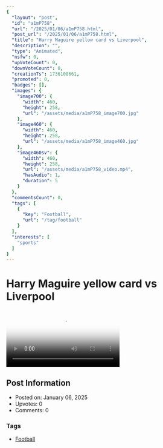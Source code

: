 ```yaml
---
{
  "layout": "post",
  "id": "a1mP758",
  "url": "/2025/01/06/a1mP758.html",
  "post_url": "/2025/01/06/a1mP758.html",
  "title": "Harry Maguire yellow card vs Liverpool",
  "description": "",
  "type": "Animated",
  "nsfw": 0,
  "upVoteCount": 0,
  "downVoteCount": 0,
  "creationTs": 1736108661,
  "promoted": 0,
  "badges": [],
  "images": {
    "image700": {
      "width": 460,
      "height": 258,
      "url": "/assets/media/a1mP758_image700.jpg"
    },
    "image460": {
      "width": 460,
      "height": 258,
      "url": "/assets/media/a1mP758_image460.jpg"
    },
    "image460sv": {
      "width": 460,
      "height": 258,
      "url": "/assets/media/a1mP758_video.mp4",
      "hasAudio": 1,
      "duration": 5
    }
  },
  "commentsCount": 0,
  "tags": [
    {
      "key": "Football",
      "url": "/tag/football"
    }
  ],
  "interests": [
    "sports"
  ]
}
---
```


# Harry Maguire yellow card vs Liverpool

<video controls playsinline loop poster="/assets/media/a1mP758_image460.jpg">
  <source src="/assets/media/a1mP758_video.mp4" type="video/mp4">
  Your browser does not support the video tag.
</video>

## Post Information

- Posted on: January 06, 2025
- Upvotes: 0
- Comments: 0

### Tags

- [Football](/tag/Football)
